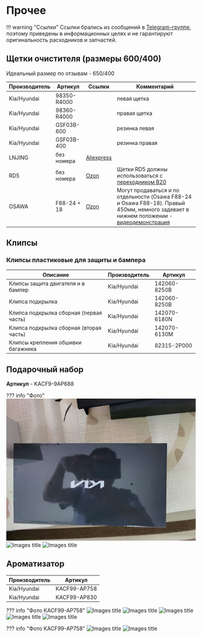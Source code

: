 # Прочее

!!! warning "Ссылки"
    Ссылки брались из сообщений в [Telegram-группе](https://t.me/Kia_Sportage_5_Turbo), поэтому приведены в информационных целях и не гарантируют оригинальность расходников и запчастей.

## Щетки очистителя (размеры 600/400)

Идеальный размер по отзывам -  650/400

| Производитель | Артикул | Ссылки | Комментарий|
|---|---|---| --- |
| Kia/Hyundai | 98350-R4000 | | левая щетка |
| Kia/Hyundai | 98360-R4000| | правая щетка |
| Kia/Hyundai | GSF03B-600 | | резинка левая | 
| Kia/Hyundai | GSF03B-400 | | резинка правая |
| LNJING | без номера | [Aliexpress](https://aliexpress.ru/item/1005009068323895.html) | |
|RD5| без номера |[Ozon](https://ozon.ru/t/h1orqeG)| Щетки RD5 должны использоваться с [переходником B20](./accessories.md#_8)|
| OSAWA | F88-24 + 18 | [Ozon](https://ozon.ru/t/dQ7Kq08)| Могут продаваться и по отдельности (Osawa F88-24 и Osawa F88-18). Правый 450мм, немного задевает в нижнем положении - [видеодемонстрация](https://t.me/Kia_Sportage_5_Turbo/36159/117977?single) |

## Клипсы
### Клипсы пластиковые для защиты и бампера

| Описание | Производитель | Артикул |
|---|---|---| 
| Клипсы защита двигателя и в бампер|  Kia/Hyundai | 142060-8250B |
| Клипса подкрылка | Kia/Hyundai | 142060-8250B |
| Клипса подкрылка сборная (первая часть) | Kia/Hyundai | 142070-6180N |
| Клипса подкрылка сборная (вторая часть) | Kia/Hyundai | 142070-6130M |
| Клипсы крепления обшивки багажника | Kia/Hyundai | 82315-2P000 |

## Подарочный набор

**Артикул** - KACF9-9AP688

??? info "Фото"
    ![Images title](../images/pod_nabor_1.webp)
    ![Images title](../images/pod_nabor2.avif)
    ![Images title](../images/pod_nabor3.avif)

## Ароматизатор

| Производитель | Артикул |
|---|---|
| Kia/Hyundai | KACF99-AP758 |
| Kia/Hyundai | KACF99-AP830 |



??? info "Фото KACF99-AP758"
    ![Images title](../images/KACF99-AP758_1.avif)
    ![Images title](../images/KACF99-AP758_2.avif)
    ![Images title](../images/KACF99-AP758_3.avif)
    ![Images title](../images/KACF99-AP758_4.avif)
    ![Images title](../images/KACF99-AP758_5.avif)

??? info "Фото KACF99-AP758"
    ![Images title](../images/KACF99-AP830_1.avif)
    ![Images title](../images/KACF99-AP830_2.avif)

